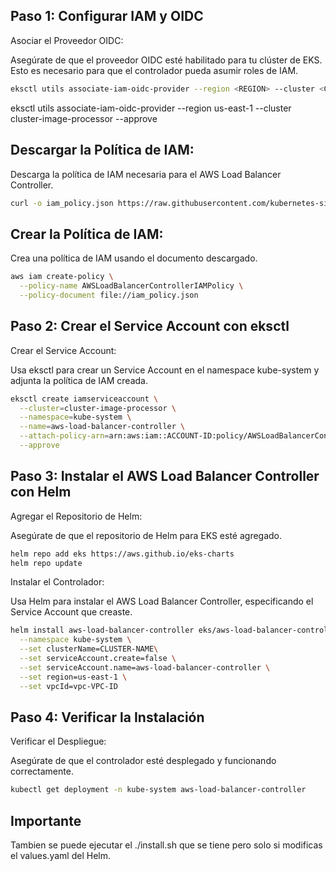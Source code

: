 ## Paso 1: Configurar IAM y OIDC
Asociar el Proveedor OIDC:

Asegúrate de que el proveedor OIDC esté habilitado para tu clúster de EKS. Esto es necesario para que el controlador pueda asumir roles de IAM.

```bash
eksctl utils associate-iam-oidc-provider --region <REGION> --cluster <CLUSTER_NAME> --approve
```

eksctl utils associate-iam-oidc-provider --region us-east-1 --cluster cluster-image-processor --approve

## Descargar la Política de IAM:

Descarga la política de IAM necesaria para el AWS Load Balancer Controller.

```bash
curl -o iam_policy.json https://raw.githubusercontent.com/kubernetes-sigs/aws-load-balancer-controller/main/docs/install/iam_policy.json
```
## Crear la Política de IAM:

Crea una política de IAM usando el documento descargado.

```bash
aws iam create-policy \
  --policy-name AWSLoadBalancerControllerIAMPolicy \
  --policy-document file://iam_policy.json
```

## Paso 2: Crear el Service Account con eksctl

Crear el Service Account:

Usa eksctl para crear un Service Account en el namespace kube-system y adjunta la política de IAM creada.

```bash
eksctl create iamserviceaccount \
  --cluster=cluster-image-processor \
  --namespace=kube-system \
  --name=aws-load-balancer-controller \
  --attach-policy-arn=arn:aws:iam::ACCOUNT-ID:policy/AWSLoadBalancerControllerIAMPolicy \
  --approve
```

## Paso 3: Instalar el AWS Load Balancer Controller con Helm
Agregar el Repositorio de Helm:

Asegúrate de que el repositorio de Helm para EKS esté agregado.

```bash
helm repo add eks https://aws.github.io/eks-charts
helm repo update
```
Instalar el Controlador:

Usa Helm para instalar el AWS Load Balancer Controller, especificando el Service Account que creaste.

```bash
helm install aws-load-balancer-controller eks/aws-load-balancer-controller \
  --namespace kube-system \
  --set clusterName=CLUSTER-NAME\
  --set serviceAccount.create=false \
  --set serviceAccount.name=aws-load-balancer-controller \
  --set region=us-east-1 \
  --set vpcId=vpc-VPC-ID
  ```
## Paso 4: Verificar la Instalación
Verificar el Despliegue:

Asegúrate de que el controlador esté desplegado y funcionando correctamente.

```bash
kubectl get deployment -n kube-system aws-load-balancer-controller
```


## Importante
Tambien se puede ejecutar el ./install.sh que se tiene pero solo si modificas el values.yaml del Helm.